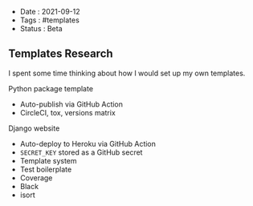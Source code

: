 - Date : 2021-09-12
- Tags : #templates
- Status : Beta

## Templates Research

I spent some time thinking about how I would set up my own templates. 

Python package template
* Auto-publish via GitHub Action
* CircleCI, tox, versions matrix

Django website
* Auto-deploy to Heroku via GitHub Action
* `SECRET_KEY` stored as a GitHub secret
* Template system
* Test boilerplate
* Coverage
* Black
* isort

